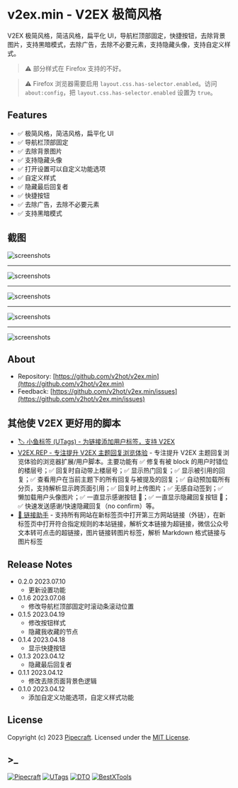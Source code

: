# v2ex.min - V2EX 极简风格

V2EX 极简风格，简洁风格，扁平化 UI，导航栏顶部固定，快捷按钮，去除背景图片，支持黑暗模式，去除广告，去除不必要元素，支持隐藏头像，支持自定义样式。

> ⚠️ 部分样式在 Firefox 支持的不好。

> ⚠️ Firefox 浏览器需要启用 `layout.css.has-selector.enabled`。访问 `about:config`，把 `layout.css.has-selector.enabled` 设置为 `true`。

## Features

- ✅ 极简风格，简洁风格，扁平化 UI
- ✅ 导航栏顶部固定
- ✅ 去除背景图片
- ✅ 支持隐藏头像
- ✅ 打开设置可以自定义功能选项
- ✅ 自定义样式
- ✅ 隐藏最后回复者
- ✅ 快捷按钮
- ✅ 去除广告，去除不必要元素
- ✅ 支持黑暗模式

## 截图

![screenshots](https://greasyfork.s3.us-east-2.amazonaws.com/dcirj4v4esk76nxxvuuykqge5z8f)

---

![screenshots](https://greasyfork.s3.us-east-2.amazonaws.com/cyo9vxxn7099y8fi3777fz0pen5t)

---

![screenshots](https://greasyfork.s3.us-east-2.amazonaws.com/wxmdffg0f70pj4tg7jiotnddd0fm)

---

![screenshots](https://greasyfork.s3.us-east-2.amazonaws.com/4mgvenpqax9y3wo440risbt60iwn)

---

![screenshots](https://greasyfork.s3.us-east-2.amazonaws.com/9g15x8glt4lhdrub5438zjz180mr)

## About

- Repository: [https://github.com/v2hot/v2ex.min](https://github.com/v2hot/v2ex.min)
- Feedback: [https://github.com/v2hot/v2ex.min/issues](https://github.com/v2hot/v2ex.min/issues)

## 其他使 V2EX 更好用的脚本

- [🏷️ 小鱼标签 (UTags) - 为链接添加用户标签，支持 V2EX](https://greasyfork.org/scripts/460718-utags-add-usertags-to-links)
- [V2EX.REP - 专注提升 V2EX 主题回复浏览体验](https://greasyfork.org/scripts/466589-v2ex-rep) - 专注提升 V2EX 主题回复浏览体验的浏览器扩展/用户脚本。主要功能有 ✅ 修复有被 block 的用户时错位的楼层号；✅ 回复时自动带上楼层号；✅ 显示热门回复；✅ 显示被引用的回复；✅ 查看用户在当前主题下的所有回复与被提及的回复；✅ 自动预加载所有分页，支持解析显示跨页面引用；✅ 回复时上传图片；✅ 无感自动签到；✅ 懒加载用户头像图片；✅ 一直显示感谢按钮 🙏；✅ 一直显示隐藏回复按钮 🙈；✅ 快速发送感谢/快速隐藏回复（no confirm）等。
- [🔗 链接助手](https://greasyfork.org/scripts/464541-links-helper) - 支持所有网站在新标签页中打开第三方网站链接（外链），在新标签页中打开符合指定规则的本站链接，解析文本链接为超链接，微信公众号文本转可点击的超链接，图片链接转图片标签，解析 Markdown 格式链接与图片标签

## Release Notes

- 0.2.0 2023.07.10
  - 更新设置功能
- 0.1.6 2023.07.08
  - 修改导航栏顶部固定时滚动条滚动位置
- 0.1.5 2023.04.19
  - 修改按钮样式
  - 隐藏我收藏的节点
- 0.1.4 2023.04.18
  - 显示快捷按钮
- 0.1.3 2023.04.12
  - 隐藏最后回复者
- 0.1.1 2023.04.12
  - 修改去除页面背景色逻辑
- 0.1.0 2023.04.12
  - 添加自定义功能选项，自定义样式功能

## License

Copyright (c) 2023 [Pipecraft](https://www.pipecraft.net). Licensed under the [MIT License](https://github.com/v2hot/v2ex.min/blob/main/LICENSE).

## >\_

[![Pipecraft](https://img.shields.io/badge/site-pipecraft-brightgreen)](https://www.pipecraft.net)
[![UTags](https://img.shields.io/badge/site-UTags-brightgreen)](https://utags.pipecraft.net)
[![DTO](https://img.shields.io/badge/site-DTO-brightgreen)](https://dto.pipecraft.net)
[![BestXTools](https://img.shields.io/badge/site-bestxtools-brightgreen)](https://www.bestxtools.com)
